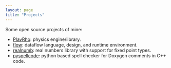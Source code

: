 ```yaml
---
layout: page
title: "Projects"
---
```


Some open source projects of mine:
- [PlayRho](PlayRho/): physics engine/library.
- [flow](https://github.com/louis-langholtz/flow): dataflow language, design, and runtime environment.
- [realnumb](realnumb/): real numbers library with support for fixed point types.
- [pyspellcode](https://github.com/louis-langholtz/pyspellcode): python based spell checker for Doxygen comments in C++ code.

